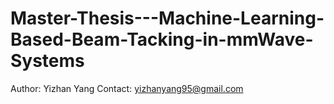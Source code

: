 # Master-Thesis---Machine-Learning-Based-Beam-Tacking-in-mmWave-Systems
Author: Yizhan Yang 
Contact: yizhanyang95@gmail.com
